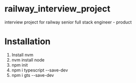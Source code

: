 # railway_interview_project
interview project for railway senior full stack engineer - product

# Installation
1. Install nvm
2. nvm install node
3. npm init
4. npm i typescript --save-dev
5. npm i gts --save-dev